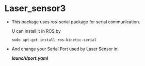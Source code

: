 # Laser_sensor3

- This package uses ros-serial package for serial communication.

  U can install it in ROS by 

  `
  sudo apt-get install ros-kinetic-serial
  `

 - And change your Serial Port used by Laser Sensor in 

    ***launch/port.yaml***

